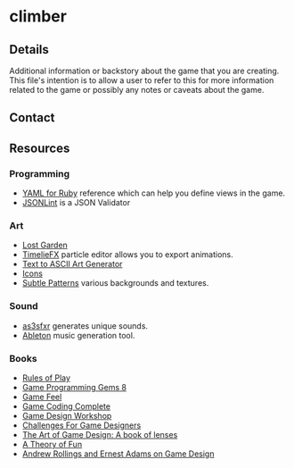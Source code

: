 # climber

## Details

Additional information or backstory about the game that you
are creating. This file's intention is to allow a user to 
refer to this for more information related to the game or 
possibly any notes or caveats about the game.

## Contact


## Resources

### Programming

* [YAML for Ruby](http://www.yaml.org/YAML_for_ruby.html) reference which can help you define views in the game.
* [JSONLint](http://jsonlint.com/) is a JSON Validator

### Art

* [Lost Garden](http://www.lostgarden.com/2007/05/dancs-miraculously-flexible-game.html)
* [TimelieFX](http://www.rigzsoft.co.uk/) particle editor allows you to export animations.
* [Text to ASCII Art Generator](http://patorjk.com/software/taag)
* [Icons](http://css-tricks.com/flat-icons-icon-fonts/)
* [Subtle Patterns](http://subtlepatterns.com/) various backgrounds and textures.

### Sound

* [as3sfxr](http://www.superflashbros.net/as3sfxr/) generates unique sounds.
* [Ableton](https://www.ableton.com/en/) music generation tool.

### Books

* [Rules of Play](http://www.amazon.com/dp/0262240459)
* [Game Programming Gems 8](http://www.amazon.com/dp/1584507020)
* [Game Feel](http://www.amazon.com/dp/0123743281)
* [Game Coding Complete](http://www.amazon.com/dp/1584506806)
* [Game Design Workshop](http://www.amazon.com/dp/0240809742)
* [Challenges For Game Designers](http://www.amazon.com/dp/158450580X)
* [The Art of Game Design: A book of lenses](http://www.amazon.com/dp/0123694965)
* [A Theory of Fun](http://www.theoryoffun.com)
* [Andrew Rollings and Ernest Adams on Game Design](http://www.amazon.com/dp/1592730019)

